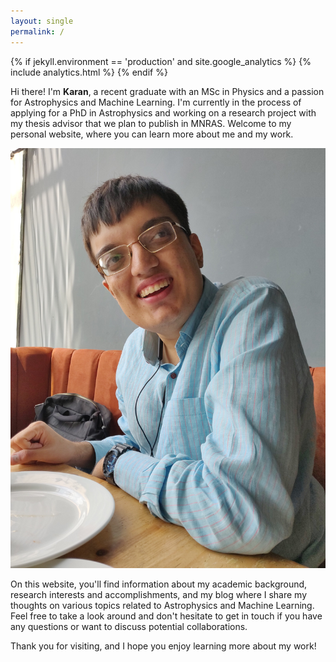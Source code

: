 ```yaml
---
layout: single
permalink: /
---
```

{% if jekyll.environment == 'production' and site.google_analytics %}
{% include analytics.html %}
{% endif %}

Hi there! I'm **Karan**, a recent graduate with an MSc in Physics and a passion for Astrophysics and Machine Learning. I'm currently in the process of applying for a PhD in Astrophysics and working on a research project with my thesis advisor that we plan to publish in MNRAS. Welcome to my personal website, where you can learn more about me and my work.

![Big Profile Photo](/assets/profile.jpeg "profile.jpeg")

On this website, you'll find information about my academic background, research interests and accomplishments, and my blog where I share my thoughts on various topics related to Astrophysics and Machine Learning. Feel free to take a look around and don't hesitate to get in touch if you have any questions or want to discuss potential collaborations.

Thank you for visiting, and I hope you enjoy learning more about my work!
